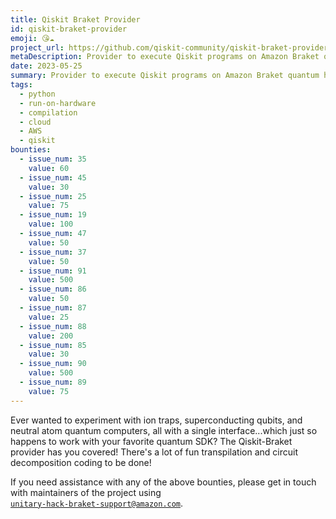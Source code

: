 ```yaml
---
title: Qiskit Braket Provider
id: qiskit-braket-provider
emoji: 😘☁️
project_url: https://github.com/qiskit-community/qiskit-braket-provider
metaDescription: Provider to execute Qiskit programs on Amazon Braket quantum hardware and simulators.
date: 2023-05-25
summary: Provider to execute Qiskit programs on Amazon Braket quantum hardware and simulators.
tags:
  - python
  - run-on-hardware
  - compilation
  - cloud
  - AWS
  - qiskit
bounties:
  - issue_num: 35
    value: 60
  - issue_num: 45
    value: 30
  - issue_num: 25
    value: 75
  - issue_num: 19
    value: 100
  - issue_num: 47
    value: 50
  - issue_num: 37
    value: 50
  - issue_num: 91
    value: 500
  - issue_num: 86
    value: 50
  - issue_num: 87
    value: 25
  - issue_num: 88
    value: 200
  - issue_num: 85
    value: 30
  - issue_num: 90
    value: 500
  - issue_num: 89
    value: 75
---
```


Ever wanted to experiment with ion traps, superconducting qubits, and neutral atom quantum computers, all with a single interface...which just so happens to work with your favorite quantum SDK? The Qiskit-Braket provider has you covered! There's a lot of fun transpilation and circuit decomposition coding to be done!

If you need assistance with any of the above bounties, please get in touch with maintainers of the project using [<code><span style="white-space: nowrap;">unitary-hack-braket-support@amazon.com</span></code>](mailto:unitary-hack-braket-support@amazon.com).
